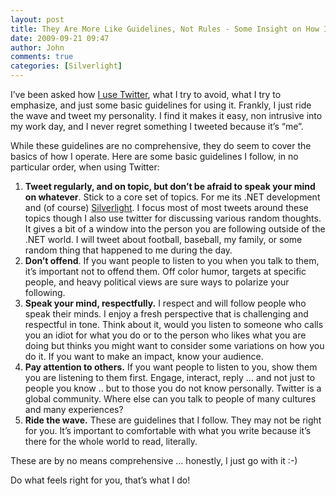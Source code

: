 ```yaml
---
layout: post
title: They Are More Like Guidelines, Not Rules - Some Insight on How I Use Twitter
date: 2009-09-21 09:47
author: John
comments: true
categories: [Silverlight]
---
```

<p>I’ve been asked how <a href="http://twitter.com/John_Papa">I use Twitter</a>, what I try to avoid, what I try to emphasize, and just some basic guidelines for using it. Frankly, I just ride the wave and tweet my personality. I find it makes it easy, non intrusive into my work day, and I never regret something I tweeted because it’s “me”.</p>  <p>While these guidelines are no comprehensive, they do seem to cover the basics of how I operate. Here are some basic guidelines I follow, in no particular order, when using Twitter:</p>  <ol>   <li><strong>Tweet regularly, and on topic, but don’t be afraid to speak your mind on whatever</strong>. Stick to a core set of topics. For me its .NET development and (of course) <a href="http://silverlight.net">Silverlight</a>. I focus most of most tweets around these topics though I also use twitter for discussing various random thoughts. It gives a bit of a window into the person you are following outside of the .NET world. I will tweet about football, baseball, my family, or some random thing that happened to me during the day.</li>    <li><strong>Don’t offend</strong>. If you want people to listen to you when you talk to them, it’s important not to offend them. Off color humor, targets at specific people, and heavy political views are sure ways to polarize your following. </li>    <li><strong>Speak your mind, respectfully.</strong> I respect and will follow people who speak their minds. I enjoy a fresh perspective that is challenging and respectful in tone. Think about it, would you listen to someone who calls you an idiot for what you do or to the person who likes what you are doing but thinks you might want to consider some variations on how you do it. If you want to make an impact, know your audience.</li>    <li><strong>Pay attention to others.</strong> If you want people to listen to you, show them you are listening to them first. Engage, interact, reply … and not just to people you know .. but to those you do not know personally. Twitter is a global community. Where else can you talk to people of many cultures and many experiences? </li>    <li><strong>Ride the wave.</strong> These are guidelines that I follow. They may not be right for you. It’s important to comfortable with what you write because it’s there for the whole world to read, literally. </li> </ol>  <p>These are by no means comprehensive … honestly, I just go with it :-)</p>  <p>Do what feels right for you, that’s what I do! </p>

